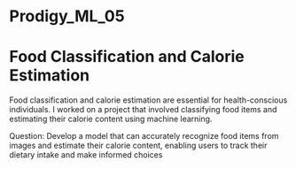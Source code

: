 # Prodigy_ML_05
# Food Classification and Calorie Estimation
Food classification and calorie estimation are essential for health-conscious individuals. I worked on a project that involved classifying food items and estimating their calorie content using machine learning.


Question: Develop a model that can accurately recognize food items from images and estimate their calorie content, enabling users to track their dietary intake and make informed choices
